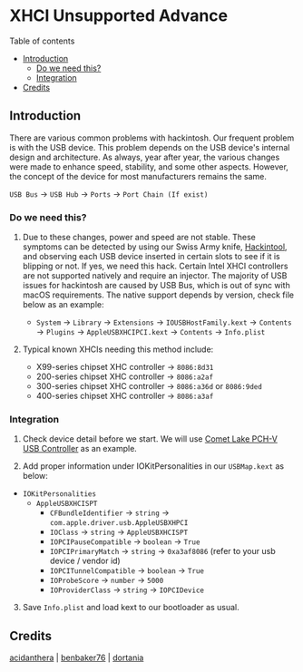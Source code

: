 # XHCI Unsupported Advance

Table of contents

- [Introduction](#introduction)
  - [Do we need this?](#do-we-need-this)
  - [Integration](#integration)
- [Credits](#credits)

## Introduction

There are various common problems with hackintosh. Our frequent problem is with the USB device. This problem depends on the USB device's internal design and architecture. As always, year after year, the various changes were made to enhance speed, stability, and some other aspects. However, the concept of the device for most manufacturers remains the same. 

`USB Bus` &rarr; `USB Hub` &rarr; `Ports` &rarr; `Port Chain (If exist)`

### Do we need this?

1. Due to these changes, power and speed are not stable. These symptoms can be detected by using our Swiss Army knife, [Hackintool](https://github.com/benbaker76/Hackintool), and observing each USB device inserted in certain slots to see if it is blipping or not. If yes, we need this hack. Certain Intel XHCI controllers are not supported natively and require an injector. The majority of USB issues for hackintosh are caused by USB Bus, which is out of sync with macOS requirements. The native support depends by version, check file below as an example:

   - `System` &rarr; `Library` &rarr; `Extensions` &rarr; `IOUSBHostFamily.kext` &rarr; `Contents` &rarr; `Plugins` &rarr; `AppleUSBXHCIPCI.kext` &rarr; `Contents` &rarr; `Info.plist`

2. Typical known XHCIs needing this method include:
   -  X99-series chipset XHC controller &rarr; `8086:8d31`
   -  200-series chipset XHC controller &rarr; `8086:a2af`
   -  300-series chipset XHC controller &rarr; `8086:a36d` or `8086:9ded`
   -  400-series chipset XHC controller &rarr; `8086:a3af`

### Integration

1. Check device detail before we start. We will use [Comet Lake PCH-V USB Controller](https://devicehunt.com/view/type/pci/vendor/8086/device/A3AF) as an example.

2. Add proper information under IOKitPersonalities in our `USBMap.kext` as below:
  - `IOKitPersonalities`
    - `AppleUSBXHCISPT`
      - `CFBundleIdentifier` &rarr; `string` &rarr; `com.apple.driver.usb.AppleUSBXHPCI`
      - `IOClass` &rarr; `string` &rarr; `AppleUSBXHCISPT`
      - `IOPCIPauseCompatible` &rarr; `boolean` &rarr; `True`
      - `IOPCIPrimaryMatch` &rarr; `string` &rarr; `0xa3af8086` (refer to your usb device / vendor id)
      - `IOPCITunnelCompatible` &rarr; `boolean` &rarr; `True`
      - `IOProbeScore` &rarr; `number` &rarr; `5000`
      - `IOProviderClass` &rarr; `string` &rarr; `IOPCIDevice`

3. Save `Info.plist` and load kext to our bootloader as usual.

## Credits

[acidanthera][dev0] | [benbaker76](dev1) | [dortania][dev-group0]

[dev1]: https://github.com/benbaker76
[dev0]: https://github.com/acidanthera/
[dev-group0]: https://dortania.github.io
[usbtoolbox-download]: https://github.com/USBToolBox/tool
[xhciunsupport]: https://github.com/RehabMan/OS-X-USB-Inject-All
